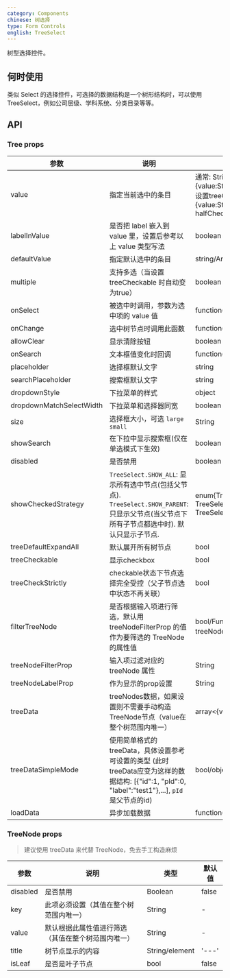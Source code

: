 ```yaml
---
category: Components
chinese: 树选择
type: Form Controls
english: TreeSelect
---
```


树型选择控件。

## 何时使用

类似 Select 的选择控件，可选择的数据结构是一个树形结构时，可以使用 TreeSelect，例如公司层级、学科系统、分类目录等等。

## API

### Tree props

| 参数       | 说明                                      | 类型       | 默认值 |
|-----------|------------------------------------------|------------|--------|
| value    | 指定当前选中的条目 | 通常: String/Array<String>. 设置labelInValue: {value:String,label:React.Node}/Array<{value,label}>. 设置treeCheckStrictly(halfChecked默认为false): {value:String,label:React.Node, halfChecked}/Array<{value,label,halfChecked}>. |  无  |
| labelInValue | 是否把 label 嵌入到 value 里，设置后参考以上 value 类型写法  | boolean | false |
| defaultValue | 指定默认选中的条目 | string/Array<String>   |  无  |
| multiple   | 支持多选（当设置 treeCheckable 时自动变为true） | boolean | false |
| onSelect | 被选中时调用，参数为选中项的 value 值 | function(value, node, extra) | 无   |
| onChange | 选中树节点时调用此函数 | function(value, label, extra) | 无 |
| allowClear | 显示清除按钮 | boolean | false |
| onSearch | 文本框值变化时回调 | function(value: String) |  |
| placeholder | 选择框默认文字 | string | 无 |
| searchPlaceholder | 搜索框默认文字 | string | 无 |
| dropdownStyle | 下拉菜单的样式 | object | 无 |
| dropdownMatchSelectWidth | 下拉菜单和选择器同宽 | boolean | true |
| size    | 选择框大小，可选 `large` `small`  | String      |      default      |
| showSearch | 在下拉中显示搜索框(仅在单选模式下生效) | boolean | false |
| disabled | 是否禁用 | boolean | false |
| showCheckedStrategy | `TreeSelect.SHOW_ALL`: 显示所有选中节点(包括父节点). `TreeSelect.SHOW_PARENT`: 只显示父节点(当父节点下所有子节点都选中时). 默认只显示子节点. | enum{TreeSelect.SHOW_ALL, TreeSelect.SHOW_PARENT, TreeSelect.SHOW_CHILD } | TreeSelect.SHOW_CHILD |
| treeDefaultExpandAll | 默认展开所有树节点 | bool | false |
| treeCheckable | 显示checkbox | bool | false |
| treeCheckStrictly | checkable状态下节点选择完全受控（父子节点选中状态不再关联）| bool | false |
| filterTreeNode | 是否根据输入项进行筛选，默认用 treeNodeFilterProp 的值作为要筛选的 TreeNode 的属性值 | bool/Function(inputValue:string, treeNode:TreeNode) (函数需要返回bool值) | Function |
| treeNodeFilterProp | 输入项过滤对应的 treeNode 属性 | String | 'value' |
| treeNodeLabelProp | 作为显示的prop设置 | String | 'title' |
| treeData | treeNodes数据，如果设置则不需要手动构造TreeNode节点（value在整个树范围内唯一）| array<{value, label, children, [disabled,selectable]}> | [] |
|treeDataSimpleMode | 使用简单格式的treeData，具体设置参考可设置的类型 (此时treeData应变为这样的数据结构: [{"id":1, "pId":0, "label":"test1"},...], `pId`是父节点的id) | bool/object{id:'id', pId:'pId', rootPId:null} | false |
| loadData | 异步加载数据 | function(node) | - |

### TreeNode props
> 建议使用 treeData 来代替 TreeNode，免去手工构造麻烦

| 参数       | 说明                                      | 类型       | 默认值 |
|-----------|------------------------------------------|------------|--------|
| disabled    | 是否禁用 | Boolean   |  false  |
| key   | 此项必须设置（其值在整个树范围内唯一） |  String | - |
| value   | 默认根据此属性值进行筛选（其值在整个树范围内唯一） | String | - |
| title | 树节点显示的内容 | String/element | '---' |
| isLeaf | 是否是叶子节点 | bool | false |
